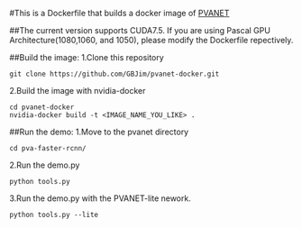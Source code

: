 #This is a Dockerfile that builds a docker image of [PVANET](https://github.com/sanghoon/pva-faster-rcnn)

##The current version supports CUDA7.5. If you are using Pascal GPU Architecture(1080,1060, and 1050), please modify the Dockerfile repectively.

##Build the image:
1.Clone this repository
```Shell
git clone https://github.com/GBJim/pvanet-docker.git
```

2.Build the image with nvidia-docker
```Shell
cd pvanet-docker
nvidia-docker build -t <IMAGE_NAME_YOU_LIKE> .
```

##Run the demo:
1.Move to the pvanet directory
```Shell 
cd pva-faster-rcnn/
```

2.Run the demo.py
```Shell 
python tools.py
```

3.Run the demo.py with the PVANET-lite nework.
```Shell
python tools.py --lite
```


